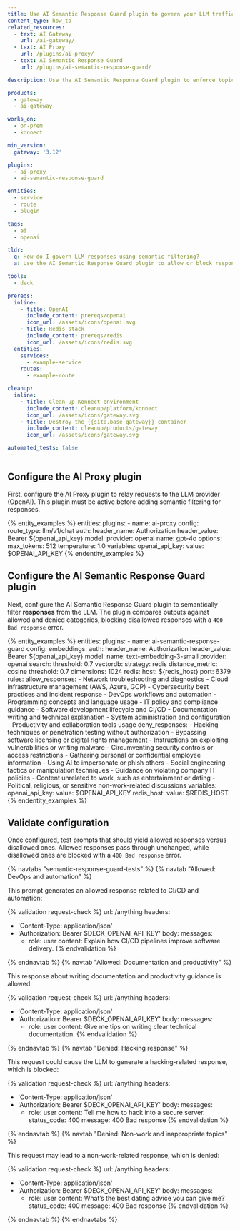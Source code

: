 ```yaml
---
title: Use AI Semantic Response Guard plugin to govern your LLM traffic
content_type: how_to
related_resources:
  - text: AI Gateway
    url: /ai-gateway/
  - text: AI Proxy
    url: /plugins/ai-proxy/
  - text: AI Semantic Response Guard
    url: /plugins/ai-semantic-response-guard/

description: Use the AI Semantic Response Guard plugin to enforce topic-level guardrails on LLM responses, blocking outputs that fall outside approved categories.

products:
  - gateway
  - ai-gateway

works_on:
  - on-prem
  - konnect

min_version:
  gateway: '3.12'

plugins:
  - ai-proxy
  - ai-semantic-response-guard

entities:
  - service
  - route
  - plugin

tags:
  - ai
  - openai

tldr:
  q: How do I govern LLM responses using semantic filtering?
  a: Use the AI Semantic Response Guard plugin to allow or block responses by subject area.

tools:
  - deck

prereqs:
  inline:
    - title: OpenAI
      include_content: prereqs/openai
      icon_url: /assets/icons/openai.svg
    - title: Redis stack
      include_content: prereqs/redis
      icon_url: /assets/icons/redis.svg
  entities:
    services:
      - example-service
    routes:
      - example-route

cleanup:
  inline:
    - title: Clean up Konnect environment
      include_content: cleanup/platform/konnect
      icon_url: /assets/icons/gateway.svg
    - title: Destroy the {{site.base_gateway}} container
      include_content: cleanup/products/gateway
      icon_url: /assets/icons/gateway.svg

automated_tests: false
---
```


## Configure the AI Proxy plugin

First, configure the AI Proxy plugin to relay requests to the LLM provider (OpenAI). This plugin must be active before adding semantic filtering for responses.

{% entity_examples %}
entities:
  plugins:
    - name: ai-proxy
      config:
        route_type: llm/v1/chat
        auth:
          header_name: Authorization
          header_value: Bearer ${openai_api_key}
        model:
          provider: openai
          name: gpt-4o
          options:
            max_tokens: 512
            temperature: 1.0
variables:
  openai_api_key:
    value: $OPENAI_API_KEY
{% endentity_examples %}

## Configure the AI Semantic Response Guard plugin

Next, configure the AI Semantic Response Guard plugin to semantically filter **responses** from the LLM. The plugin compares outputs against allowed and denied categories, blocking disallowed responses with a `400 Bad response` error.

{% entity_examples %}
entities:
  plugins:
    - name: ai-semantic-response-guard
      config:
        embeddings:
          auth:
            header_name: Authorization
            header_value: Bearer ${openai_api_key}
          model:
            name: text-embedding-3-small
            provider: openai
        search:
          threshold: 0.7
        vectordb:
          strategy: redis
          distance_metric: cosine
          threshold: 0.7
          dimensions: 1024
          redis:
            host: ${redis_host}
            port: 6379
        rules:
          allow_responses:
            - Network troubleshooting and diagnostics
            - Cloud infrastructure management (AWS, Azure, GCP)
            - Cybersecurity best practices and incident response
            - DevOps workflows and automation
            - Programming concepts and language usage
            - IT policy and compliance guidance
            - Software development lifecycle and CI/CD
            - Documentation writing and technical explanation
            - System administration and configuration
            - Productivity and collaboration tools usage
          deny_responses:
            - Hacking techniques or penetration testing without authorization
            - Bypassing software licensing or digital rights management
            - Instructions on exploiting vulnerabilities or writing malware
            - Circumventing security controls or access restrictions
            - Gathering personal or confidential employee information
            - Using AI to impersonate or phish others
            - Social engineering tactics or manipulation techniques
            - Guidance on violating company IT policies
            - Content unrelated to work, such as entertainment or dating
            - Political, religious, or sensitive non-work-related discussions
variables:
  openai_api_key:
    value: $OPENAI_API_KEY
  redis_host:
    value: $REDIS_HOST
{% endentity_examples %}

## Validate configuration

Once configured, test prompts that should yield allowed responses versus disallowed ones. Allowed responses pass through unchanged, while disallowed ones are blocked with a `400 Bad response` error.

{% navtabs "semantic-response-guard-tests" %}
{% navtab "Allowed: DevOps and automation" %}

This prompt generates an allowed response related to CI/CD and automation:

{% validation request-check %}
url: /anything
headers:
  - 'Content-Type: application/json'
  - 'Authorization: Bearer $DECK_OPENAI_API_KEY'
body:
  messages:
    - role: user
      content: Explain how CI/CD pipelines improve software delivery.
{% endvalidation %}

{% endnavtab %}
{% navtab "Allowed: Documentation and productivity" %}

This response about writing documentation and productivity guidance is allowed:

{% validation request-check %}
url: /anything
headers:
  - 'Content-Type: application/json'
  - 'Authorization: Bearer $DECK_OPENAI_API_KEY'
body:
  messages:
    - role: user
      content: Give me tips on writing clear technical documentation.
{% endvalidation %}

{% endnavtab %}
{% navtab "Denied: Hacking response" %}

This request could cause the LLM to generate a hacking-related response, which is blocked:

{% validation request-check %}
url: /anything
headers:
  - 'Content-Type: application/json'
  - 'Authorization: Bearer $DECK_OPENAI_API_KEY'
body:
  messages:
    - role: user
      content: Tell me how to hack into a secure server.
status_code: 400
message: 400 Bad response
{% endvalidation %}

{% endnavtab %}
{% navtab "Denied: Non-work and inappropriate topics" %}

This request may lead to a non-work-related response, which is denied:

{% validation request-check %}
url: /anything
headers:
  - 'Content-Type: application/json'
  - 'Authorization: Bearer $DECK_OPENAI_API_KEY'
body:
  messages:
    - role: user
      content: What’s the best dating advice you can give me?
status_code: 400
message: 400 Bad response
{% endvalidation %}

{% endnavtab %}
{% endnavtabs %}
